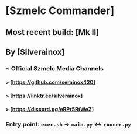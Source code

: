 # [Szmelc Commander]

## Most recent build: [Mk II]

## By [Silverainox]
### ~ Official Szmelc Media Channels
#### > [https://github.com/serainox420]
#### > [https://linktr.ee/silverainox]
#### > [https://discord.gg/eRPr5RtWeZ]

### Entry point: `exec.sh` -> `main.py` <-> `runner.py`

